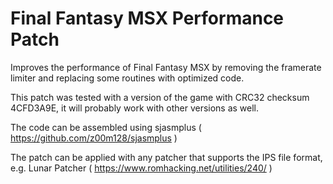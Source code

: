 # Final Fantasy MSX Performance Patch
Improves the performance of Final Fantasy MSX by removing the framerate limiter and replacing some routines with optimized code.

This patch was tested with a version of the game with CRC32 checksum 4CFD3A9E, it will probably work with other versions as well.

The code can be assembled using sjasmplus ( https://github.com/z00m128/sjasmplus )

The patch can be applied with any patcher that supports the IPS file format, e.g. Lunar Patcher ( https://www.romhacking.net/utilities/240/ )
